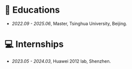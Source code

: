 
# 📖 Educations
- *2022.09 - 2025.06*, Master, Tsinghua University, Beijing.
<!-- - *2015.09 - 2019.06*, Undergraduate, Chu Kochen Honors College, Zhejiang Univeristy, Hangzhou. -->
<!-- - *2012.09 - 2015.06*, Luqiao Middle School, Taizhou.-->

<!-- # 💬 Invited Talksk-->

# 💻 Internships
- *2023.05 - 2024.03*, Huawei 2012 lab, Shenzhen.
<!-- - *2019.05 - 2020.02*, [EnjoyMusic](https://enjoymusic.ai/), Hangzhou. -->
